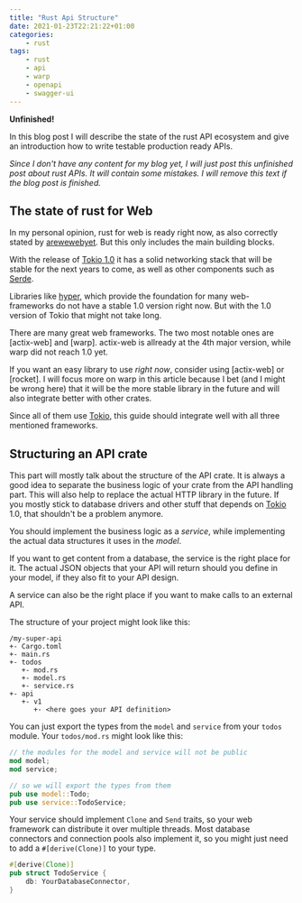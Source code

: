 ```yaml
---
title: "Rust Api Structure"
date: 2021-01-23T22:21:22+01:00
categories:
    - rust
tags:
    - rust
    - api
    - warp
    - openapi
    - swagger-ui
---
```


**Unfinished!**

In this blog post I will describe the state of the rust API ecosystem
and give an introduction how to write testable production ready APIs.

*Since I don't have any content for my blog yet,
I will just post this unfinished post about rust APIs.
It will contain some mistakes.
I will remove this text if the blog post is finished.*

## The state of rust for Web

In my personal opinion, rust for web is ready right now,
as also correctly stated by [arewewebyet].
But this only includes the main building blocks.

With the release of [Tokio 1.0] it has a solid networking stack that will be
stable for the next years to come,
as well as other components such as [Serde].

Libraries like [hyper], which provide the foundation for many
web-frameworks do not have a stable 1.0 version right now.
But with the 1.0 version of Tokio that might not take long.

There are many great web frameworks.
The two most notable ones are [actix-web] and [warp].
actix-web is allready at the 4th major version,
while warp did not reach 1.0 yet.

If you want an easy library to use *right now*,
consider using [actix-web] or [rocket].
I will focus more on warp in this article because I bet
(and I might be wrong here) that it will be the more stable library
in the future and will also integrate better with other crates.

Since all of them use [Tokio], this guide should integrate well with
all three mentioned frameworks.

## Structuring an API crate

This part will mostly talk about the structure of the API crate.
It is always a good idea to separate the business logic
of your crate from the API handling part.
This will also help to replace the actual HTTP library in the future.
If you mostly stick to database drivers and other stuff that depends
on [Tokio] 1.0, that shouldn't be a problem anymore.

You should implement the business logic as a *service*,
while implementing the actual data structures it uses in the *model*.

If you want to get content from a database,
the service is the right place for it.
The actual JSON objects that your API will return
should you define in your model,
if they also fit to your API design.

A service can also be the right place if you want to make calls to an external API.

The structure of your project might look like this:

```
/my-super-api
+- Cargo.toml
+- main.rs
+- todos
   +- mod.rs
   +- model.rs
   +- service.rs
+- api
   +- v1
      +- <here goes your API definition>
```

You can just export the types from the `model` and `service`
from your `todos` module.
Your `todos/mod.rs` might look like this:

```rust
// the modules for the model and service will not be public
mod model;
mod service;

// so we will export the types from them
pub use model::Todo;
pub use service::TodoService;
```

Your service should implement `Clone` and `Send` traits,
so your web framework can distribute it over multiple threads.
Most database connectors and connection pools also implement it,
so you might just need to add a `#[derive(Clone)]` to your type.

```rust
#[derive(Clone)]
pub struct TodoService {
    db: YourDatabaseConnector,
}
```

[arewewebyet]: https://www.arewewebyet.org/
[Tokio]: https://tokio.rs/
[Tokio 1.0]: https://tokio.rs/blog/2020-12-tokio-1-0
[Serde]: https://serde.rs/
[hyper]: https://github.com/hyperium/hyper